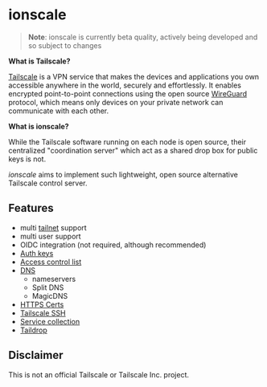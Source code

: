 # ionscale

> **Note**:
> ionscale is currently beta quality, actively being developed and so subject to changes

**What is Tailscale?**

[Tailscale](https://tailscale.com) is a VPN service that makes the devices and applications you own accessible anywhere in the world, securely and effortlessly. 
It enables encrypted point-to-point connections using the open source [WireGuard](https://www.wireguard.com/) protocol, which means only devices on your private network can communicate with each other.

**What is ionscale?**

While the Tailscale software running on each node is open source, their centralized "coordination server" which act as a shared drop box for public keys is not.

_ionscale_ aims to implement such lightweight, open source alternative Tailscale control server.

## Features

- multi [tailnet](https://tailscale.com/kb/1136/tailnet/) support
- multi user support
- OIDC integration (not required, although recommended)
- [Auth keys](https://tailscale.com/kb/1085/auth-keys/)
- [Access control list](https://tailscale.com/kb/1018/acls/)
- [DNS](https://tailscale.com/kb/1054/dns/)
  - nameservers
  - Split DNS
  - MagicDNS 
- [HTTPS Certs](https://tailscale.com/kb/1153/enabling-https/)
- [Tailscale SSH](https://tailscale.com/kb/1193/tailscale-ssh/) 
- [Service collection](https://tailscale.com/kb/1100/services/)
- [Taildrop](https://tailscale.com/kb/1106/taildrop/)

## Disclaimer

This is not an official Tailscale or Tailscale Inc. project.